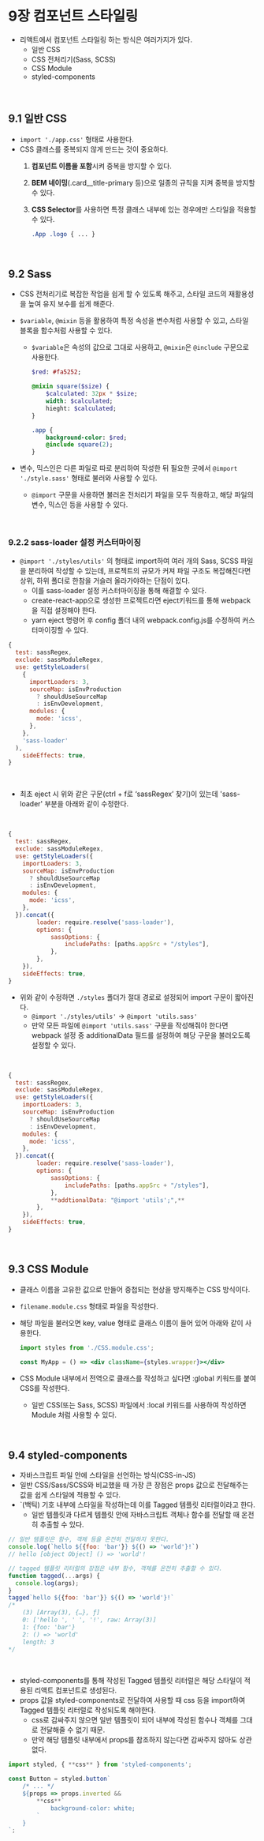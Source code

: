 # 9장 컴포넌트 스타일링

- 리액트에서 컴포넌트 스타일링 하는 방식은 여러가지가 있다.
    - 일반 CSS
    - CSS 전처리기(Sass, SCSS)
    - CSS Module
    - styled-components

<br />

## 9.1 일반 CSS

- `import './app.css'` 형태로 사용한다.
- CSS 클래스를 중복되지 않게 만드는 것이 중요하다.
    1. **컴포넌트 이름을 포함**시켜 중복을 방지할 수 있다.
    2. **BEM 네이밍**(.card__title-primary 등)으로 일종의 규칙을 지켜 중복을 방지할 수 있다.
    3. **CSS Selector**를 사용하면 특정 클래스 내부에 있는 경우에만 스타일을 적용할 수 있다.
        
        ```css
        .App .logo { ... }
        ```
        

<br />

## 9.2 Sass

- CSS 전처리기로 복잡한 작업을 쉽게 할 수 있도록 해주고, 스타일 코드의 재활용성을 높여 유지 보수를 쉽게 해준다.
- `$variable`, `@mixin` 등을 활용하여 특정 속성을 변수처럼 사용할 수 있고, 스타일 블록을 함수처럼 사용할 수 있다.
    - `$variable`은 속성의 값으로 그대로 사용하고, `@mixin`은 `@include` 구문으로 사용한다.
        
        ```sass
        $red: #fa5252;
        
        @mixin square($size) {
        	$calculated: 32px * $size;
        	width: $calculated;
        	hieght: $calculated;
        }
        
        .app {
        	background-color: $red;
        	@include square(2);
        }
        ```
        
- 변수, 믹스인은 다른 파일로 따로 분리하여 작성한 뒤 필요한 곳에서 `@import './style.sass'` 형태로 불러와 사용할 수 있다.
    - `@import` 구문을 사용하면 불러온 전처리기 파일을 모두 적용하고, 해당 파일의 변수, 믹스인 등을 사용할 수 있다.

<br />

### 9.2.2 sass-loader 설정 커스터마이징

- `@import './styles/utils'` 의 형태로 import하여 여러 개의 Sass, SCSS 파일을 분리하여 작성할 수 있는데, 프로젝트의 규모가 커져 파일 구조도 복잡해진다면 상위, 하위 폴더로 한참을 거슬러 올라가야하는 단점이 있다.
    - 이를 sass-loader 설정 커스터마이징을 통해 해결할 수 있다.
    - create-react-app으로 생성한 프로젝트라면 eject키워드를 통해 webpack을 직접 설정해야 한다.
    - yarn eject 명령어 후 config 폴더 내의 webpack.config.js를 수정하여 커스터마이징할 수 있다.

```jsx
{
  test: sassRegex,
  exclude: sassModuleRegex,
  use: getStyleLoaders(
    {
      importLoaders: 3,
      sourceMap: isEnvProduction
        ? shouldUseSourceMap
        : isEnvDevelopment,
      modules: {
        mode: 'icss',
      },
    },
    'sass-loader'
  ),
	sideEffects: true,
}
```

<br />

- 최초 eject 시 위와 같은 구문(ctrl + f로 ‘sassRegex’ 찾기)이 있는데 'sass-loader' 부분을 아래와 같이 수정한다.

<br />

```jsx
{
  test: sassRegex,
  exclude: sassModuleRegex,
  use: getStyleLoaders({
    importLoaders: 3,
    sourceMap: isEnvProduction
      ? shouldUseSourceMap
      : isEnvDevelopment,
    modules: {
      mode: 'icss',
    },
  }).concat({
		loader: require.resolve('sass-loader'),
		options: {
			sassOptions: {
				includePaths: [paths.appSrc + "/styles"],
			},
		},
	}),
	sideEffects: true,
}
```

- 위와 같이 수정하면 `./styles` 폴더가 절대 경로로 설정되어 import 구문이 짧아진다.
    - `@import './styles/utils'` → `@import 'utils.sass'`
    - 만약 모든 파일에 `@import 'utils.sass'` 구문을 작성해줘야 한다면 webpack 설정 중 additionalData 필드를 설정하여 해당 구문을 불러오도록 설정할 수 있다.

<br />

```jsx
{
  test: sassRegex,
  exclude: sassModuleRegex,
  use: getStyleLoaders({
    importLoaders: 3,
    sourceMap: isEnvProduction
      ? shouldUseSourceMap
      : isEnvDevelopment,
    modules: {
      mode: 'icss',
    },
  }).concat({
		loader: require.resolve('sass-loader'),
		options: {
			sassOptions: {
				includePaths: [paths.appSrc + "/styles"],
			},
			**addtionalData: "@import 'utils';",**
		},
	}),
	sideEffects: true,
}
```

<br />

## 9.3 CSS Module

- 클래스 이름을 고유한 값으로 만들어 중첩되는 현상을 방지해주는 CSS 방식이다.
- `filename.module.css` 형태로 파일을 작성한다.
- 해당 파일을 불러오면 key, value 형태로 클래스 이름이 들어 있어 아래와 같이 사용한다.
    
    ```jsx
    import styles from './CSS.module.css';
    
    const MyApp = () => <div className={styles.wrapper}></div>
    ```
    
- CSS Module 내부에서 전역으로 클래스를 작성하고 싶다면 :global 키워드를 붙여 CSS를 작성한다.
    - 일반 CSS(또는 Sass, SCSS) 파일에서 :local 키워드를 사용하여 작성하면 Module 처럼 사용할 수 있다.

<br />

## 9.4 styled-components

- 자바스크립트 파일 안에 스타일을 선언하는 방식(CSS-in-JS)
- 일반 CSS/Sass/SCSS와 비교했을 때 가장 큰 장점은 props 값으로 전달해주는 값을 쉽게 스타일에 적용할 수 있다.
- `(백틱) 기호 내부에 스타일을 작성하는데 이를 Tagged 템플릿 리터럴이라고 한다.
    - 일반 템플릿과 다르게 템플릿 안에 자바스크립트 객체나 함수를 전달할 때 온전히 추출할 수 있다.

```jsx
// 일반 템플릿은 함수, 객체 등을 온전히 전달하지 못한다.
console.log(`hello ${{foo: 'bar'}} ${() => 'world'}!`)
// hello [object Object] () => 'world'!

// tagged 템플릿 리터럴의 장점은 내부 함수, 객체를 온전히 추출할 수 있다.
function tagged(...args) {
  console.log(args);
}
tagged`hello ${{foo: 'bar'}} ${() => 'world'}!`
/*
	(3) [Array(3), {…}, ƒ]
	0: ['hello ', ' ', '!', raw: Array(3)]
	1: {foo: 'bar'}
	2: () => 'world'
	length: 3
*/
```

<br />

- styled-components를 통해 작성된 Tagged 템플릿 리터럴은 해당 스타일이 적용된 리액트 컴포넌트로 생성된다.
- props 값을 styled-components로 전달하여 사용할 때 css 등을 import하여 Tagged 템플릿 리터럴로 작성되도록 해야한다.
    - css로 감싸주지 않으면 일반 템플릿이 되어 내부에 작성된 함수나 객체를 그대로 전달해줄 수 없기 때문.
    - 만약 해당 템플릿 내부에서 props를 참조하지 않는다면 감싸주지 않아도 상관 없다.

```jsx
import styled, { **css** } from 'styled-components';

const Button = styled.button`
	/* ... */
	${props => props.inverted && 
		**css**`
			background-color: white;
		`
	}
`;
```